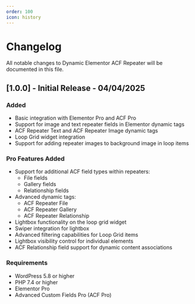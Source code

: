 ```yaml
---
order: 100
icon: history
---
```


# Changelog

All notable changes to Dynamic Elementor ACF Repeater will be documented in this file.

## [1.0.0] - Initial Release - 04/04/2025

### Added
- Basic integration with Elementor Pro and ACF Pro
- Support for image and text repeater fields in Elementor dynamic tags
- ACF Repeater Text and ACF Repeater Image dynamic tags
- Loop Grid widget integration
- Support for adding repeater images to background image in loop items

### Pro Features Added
- Support for additional ACF field types within repeaters:
  - File fields
  - Gallery fields
  - Relationship fields
- Advanced dynamic tags:
  - ACF Repeater File
  - ACF Repeater Gallery
  - ACF Repeater Relationship
- Lightbox functionality on the loop grid widget
- Swiper integration for lightbox
- Advanced filtering capabilities for Loop Grid items
- Lightbox visibility control for individual elements
- ACF Relationship field support for dynamic content associations

### Requirements
- WordPress 5.8 or higher
- PHP 7.4 or higher
- Elementor Pro
- Advanced Custom Fields Pro (ACF Pro) 